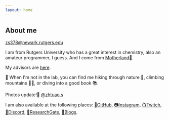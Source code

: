 ```yaml
---
layout: home
---
```


## About me

zs378@newark.rutgers.edu

I am from Rutgers University who has a great interest in chemistry, also an amateur programmer, I guess.  And I come from [Motherland🏯](/s/motherland).

My advisors are [here](/s/advisors). 


🧩 When I'm not in the lab, you can find me hiking through nature 🌳, climbing mountains 🧗‍♀️, or diving into a good book 📚. 

Photos update!📸 [@zhtuao.s](https://www.instagram.com/zhutao.s/?utm_source=ig_embed&utm_campaign=loading)


I am also available at the following places: [🐙GitHub](https://github.com/zhutaosheng), [📷Instagram](https://www.instagram.com/zhutao.s/?utm_source=ig_embed&utm_campaign=loading), [📺Twitch](https://www.twitch.tv/zhutao_s), [🤖Discord](https://discord.com/users/Zhutao#4694), [📖ResearchGate](https://www.researchgate.net/profile/Zhutao-Sheng), [📝Blogs](https://www.zhutaosheng.com/blog). 
